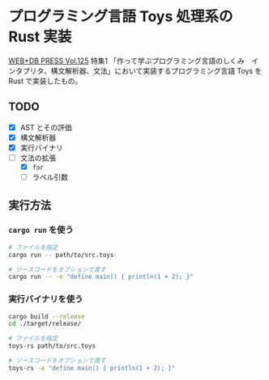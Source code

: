 # プログラミング言語 Toys 処理系の Rust 実装

[WEB+DB PRESS Vol.125](https://gihyo.jp/magazine/wdpress/archive/2021/vol125) 特集1 「作って学ぶプログラミング言語のしくみ　インタプリタ、構文解析器、文法」において実装するプログラミング言語 Toys を Rust で実装したもの。

## TODO

- [x] AST とその評価
- [x] 構文解析器
- [x] 実行バイナリ
- [ ] 文法の拡張
  - [x] `for`
  - [ ] ラベル引数

## 実行方法

### `cargo run` を使う

```sh
# ファイルを指定
cargo run -- path/to/src.toys

# ソースコードをオプションで渡す
cargo run -- -e "define main() { println(1 + 2); }"
```

### 実行バイナリを使う

```sh
cargo build --release
cd ./target/release/
```

```sh
# ファイルを指定
toys-rs path/to/src.toys

# ソースコードをオプションで渡す
toys-rs -e "define main() { println(1 + 2); }"
```
